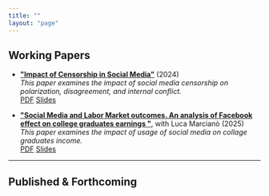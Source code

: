 ```yaml
---
title: ""
layout: "page"
---
```


## Working Papers

- [**"Impact of Censorship in Social Media"**](/blog/kindle-to-notion/) (2024)  
  _This paper examines the impact of social media censorship on polarization, disagreement,
and internal conflict._  
  <a class="button" style = "box-shadow: none" href="/research/impact/impact_writeup.pdf">PDF</a> <a class="button" href="/research/impact/impact_slides.pdf">Slides</a>

- [**"Social Media and Labor Market outcomes. An analysis of Facebook effect on college graduates earnings
"**](/blog/kindle-to-notion/), with Luca Marcianò (2025)  
  _This paper examines the impact of usage of social media on collage graduates income._  
   <a class="button" style = "box-shadow: none" href="/research/social/social_writeup.pdf">PDF</a> <a class="button" href="/research/social/social_slides.pdf">Slides</a>
---

## Published & Forthcoming


